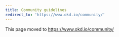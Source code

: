 ```yaml
---
title: Community guidelines
redirect_to: 'https://www.okd.io/community/'
---
```


This page moved to https://www.okd.io/community/